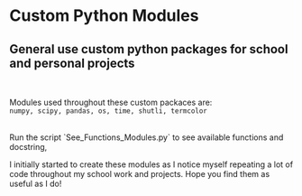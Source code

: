 # Custom Python Modules

## General use custom python packages for school and personal projects
<br>

Modules used throughout these custom packaces are:<br>
`numpy, scipy, pandas, os, time, shutli, termcolor`

<br>
Run the script `See_Functions_Modules.py` to see available functions and docstring,
<br>

I initially started to create these modules as I notice myself repeating a lot of code throughout my school work and projects. Hope you find them as useful as I do!
